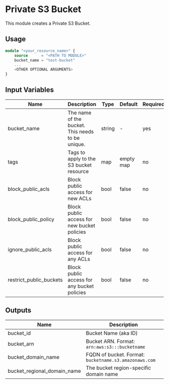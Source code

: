 # Private S3 Bucket

This module creates a Private S3 Bucket.


## Usage

```terraform
module "<your_resource_name>" {
    source      = "<PATH TO MODULE>"
    bucket_name = "test-bucket"
    ... 
    <OTHER OPTIONAL ARGUMENTS>
}
```

## Input Variables

| Name                    | Description                                      | Type   | Default   | Required |
|-------------------------|--------------------------------------------------|--------|-----------|----------|
| bucket_name             | The name of the bucket. This needs to be unique. | string | -         | yes      |
| tags                    | Tags to apply to the S3 bucket resource          | map    | empty map | no       |
| block_public_acls       | Block public access for new ACLs                 | bool   | false     | no       |
| block_public_policy     | Block public access for new bucket policies      | bool   | false     | no       |
| ignore_public_acls      | Block public access for any ACLs                 | bool   | false     | no       |
| restrict_public_buckets | Block public access for any bucket policies      | bool   | false     | no       |

## Outputs

| Name                        | Description                                           |
|-----------------------------|-------------------------------------------------------|
| bucket_id                   | Bucket Name (aka ID)                                  |
| bucket_arn                  | Bucket ARN. Format: `arn:aws:s3:::bucketname`         |
| bucket_domain_name          | FQDN of bucket. Format: `bucketname.s3.amazonaws.com` |
| bucket_regional_domain_name | The bucket region-specific domain name                |
